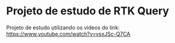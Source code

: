 # Projeto de estudo de RTK Query

Projeto de estudo utilizando os videos do link:
<https://www.youtube.com/watch?v=vsxJSc-Q7CA>
